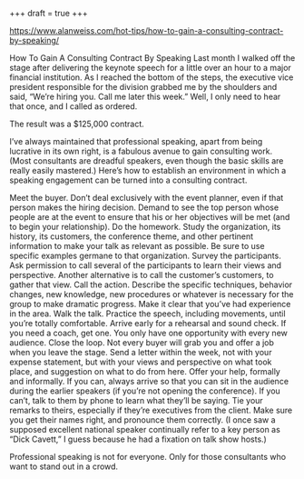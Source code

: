 +++
draft = true
+++

https://www.alanweiss.com/hot-tips/how-to-gain-a-consulting-contract-by-speaking/

How To Gain A Consulting Contract By Speaking
Last month I walked off the stage after delivering the keynote speech for a little over an hour to a major financial institution. As I reached the bottom of the steps, the executive vice president responsible for the division grabbed me by the shoulders and said, “We’re hiring you. Call me later this week.” Well, I only need to hear that once, and I called as ordered.

The result was a $125,000 contract.

I’ve always maintained that professional speaking, apart from being lucrative in its own right, is a fabulous avenue to gain consulting work. (Most consultants are dreadful speakers, even though the basic skills are really easily mastered.) Here’s how to establish an environment in which a speaking engagement can be turned into a consulting contract.

Meet the buyer. Don’t deal exclusively with the event planner, even if that person makes the hiring decision. Demand to see the top person whose people are at the event to ensure that his or her objectives will be met (and to begin your relationship).
Do the homework. Study the organization, its history, its customers, the conference theme, and other pertinent information to make your talk as relevant as possible. Be sure to use specific examples germane to that organization.
Survey the participants. Ask permission to call several of the participants to learn their views and perspective. Another alternative is to call the customer’s customers, to gather that view.
Call the action. Describe the specific techniques, behavior changes, new knowledge, new procedures or whatever is necessary for the group to make dramatic progress. Make it clear that you’ve had experience in the area.
Walk the talk. Practice the speech, including movements, until you’re totally comfortable. Arrive early for a rehearsal and sound check. If you need a coach, get one. You only have one opportunity with every new audience.
Close the loop. Not every buyer will grab you and offer a job when you leave the stage. Send a letter within the week, not with your expense statement, but with your views and perspective on what took place, and suggestion on what to do from here. Offer your help, formally and informally.
If you can, always arrive so that you can sit in the audience during the earlier speakers (if you’re not opening the conference). If you can’t, talk to them by phone to learn what they’ll be saying. Tie your remarks to theirs, especially if they’re executives from the client. Make sure you get their names right, and pronounce them correctly. (I once saw a supposed excellent national speaker continually refer to a key person as “Dick Cavett,” I guess because he had a fixation on talk show hosts.)

Professional speaking is not for everyone. Only for those consultants who want to stand out in a crowd.
